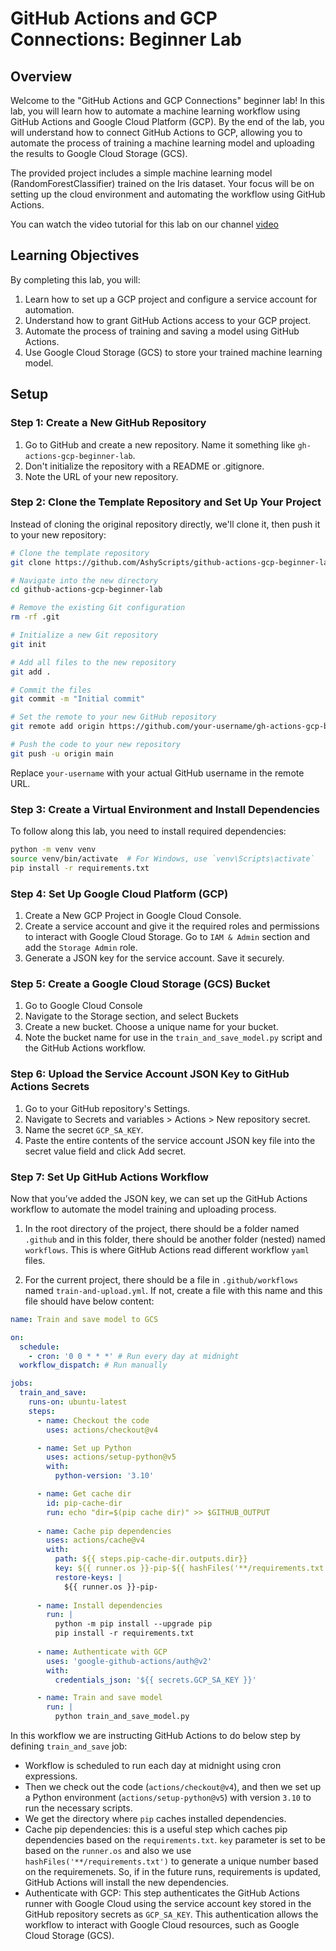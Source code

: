 # GitHub Actions and GCP Connections: Beginner Lab

## Overview
Welcome to the "GitHub Actions and GCP Connections" beginner lab! In this lab, you will learn how to automate a machine learning workflow using GitHub Actions and Google Cloud Platform (GCP). By the end of the lab, you will understand how to connect GitHub Actions to GCP, allowing you to automate the process of training a machine learning model and uploading the results to Google Cloud Storage (GCS).

The provided project includes a simple machine learning model (RandomForestClassifier) trained on the Iris dataset. Your focus will be on setting up the cloud environment and automating the workflow using GitHub Actions.

You can watch the video tutorial for this lab on our channel [video](https://youtu.be/H6D27FFh6D4)

## Learning Objectives
By completing this lab, you will:

1. Learn how to set up a GCP project and configure a service account for automation.
2. Understand how to grant GitHub Actions access to your GCP project.
3. Automate the process of training and saving a model using GitHub Actions.
4. Use Google Cloud Storage (GCS) to store your trained machine learning model.

## Setup

### Step 1: Create a New GitHub Repository
1. Go to GitHub and create a new repository. Name it something like `gh-actions-gcp-beginner-lab`.
2. Don't initialize the repository with a README or .gitignore.
3. Note the URL of your new repository.

### Step 2: Clone the Template Repository and Set Up Your Project
Instead of cloning the original repository directly, we'll clone it, then push it to your new repository:

```bash
# Clone the template repository
git clone https://github.com/AshyScripts/github-actions-gcp-beginner-lab.git

# Navigate into the new directory
cd github-actions-gcp-beginner-lab

# Remove the existing Git configuration
rm -rf .git

# Initialize a new Git repository
git init

# Add all files to the new repository
git add .

# Commit the files
git commit -m "Initial commit"

# Set the remote to your new GitHub repository
git remote add origin https://github.com/your-username/gh-actions-gcp-beginner-lab.git

# Push the code to your new repository
git push -u origin main
```

Replace `your-username` with your actual GitHub username in the remote URL.

### Step 3: Create a Virtual Environment and Install Dependencies
To follow along this lab, you need to install required dependencies:

```bash
python -m venv venv
source venv/bin/activate  # For Windows, use `venv\Scripts\activate`
pip install -r requirements.txt
```

### Step 4: Set Up Google Cloud Platform (GCP)
1. Create a New GCP Project in Google Cloud Console. 
2. Create a service account and give it the required roles and permissions to interact with Google Cloud Storage. Go to `IAM & Admin` section and add the `Storage Admin` role.
3. Generate a JSON key for the service account. Save it securely.

### Step 5: Create a Google Cloud Storage (GCS) Bucket
1. Go to Google Cloud Console
2. Navigate to the Storage section, and select Buckets
3. Create a new bucket. Choose a unique name for your bucket.
4. Note the bucket name for use in the `train_and_save_model.py` script and the GitHub Actions workflow.

### Step 6: Upload the Service Account JSON Key to GitHub Actions Secrets
1. Go to your GitHub repository's Settings.
2. Navigate to Secrets and variables > Actions > New repository secret.
3. Name the secret `GCP_SA_KEY`.
4. Paste the entire contents of the service account JSON key file into the secret value field and click Add secret.

### Step 7: Set Up GitHub Actions Workflow
Now that you’ve added the JSON key, we can set up the GitHub Actions workflow to automate the model training and uploading process.

1. In the root directory of the project, there should be a folder named `.github` and in this folder, there should be another folder (nested) named `workflows`. This is where GitHub Actions read different workflow `yaml` files. 

2. For the current project, there should be a file in `.github/workflows` named `train-and-upload.yml`. If not, create a file with this name and this file should have below content:

```yaml
name: Train and save model to GCS

on:
  schedule:
    - cron: '0 0 * * *' # Run every day at midnight
  workflow_dispatch: # Run manually

jobs:
  train_and_save:
    runs-on: ubuntu-latest
    steps:
      - name: Checkout the code
        uses: actions/checkout@v4

      - name: Set up Python
        uses: actions/setup-python@v5
        with:
          python-version: '3.10'

      - name: Get cache dir 
        id: pip-cache-dir
        run: echo "dir=$(pip cache dir)" >> $GITHUB_OUTPUT
      
      - name: Cache pip dependencies
        uses: actions/cache@v4
        with:
          path: ${{ steps.pip-cache-dir.outputs.dir}}
          key: ${{ runner.os }}-pip-${{ hashFiles('**/requirements.txt') }}
          restore-keys: |
            ${{ runner.os }}-pip-
      
      - name: Install dependencies
        run: |
          python -m pip install --upgrade pip
          pip install -r requirements.txt
      
      - name: Authenticate with GCP
        uses: 'google-github-actions/auth@v2'
        with:
          credentials_json: '${{ secrets.GCP_SA_KEY }}'

      - name: Train and save model
        run: |
          python train_and_save_model.py
```
 In this workflow we are instructing GitHub Actions to do below step by defining `train_and_save` job:
 
 - Workflow is scheduled to run each day at midnight using cron expressions.
 - Then we check out the code (`actions/checkout@v4`), and then we set up a Python environment (`actions/setup-python@v5`) with version `3.10` to run the necessary scripts.
 - We get the directory where `pip` caches installed dependencies. 
- Cache pip dependencies: this is a useful step which caches pip dependencies based on the `requirements.txt`. `key` parameter is set to be based on the `runner.os` and also we use `hashFiles('**/requirements.txt')` to generate a unique number based on the requiremenets. So, if in the future runs, requirements is updated, GitHub Actions will install the new dependencies. 
- Authenticate with GCP: This step authenticates the GitHub Actions runner with Google Cloud using the service account key stored in the GitHub repository secrets as `GCP_SA_KEY`. This authentication allows the workflow to interact with Google Cloud resources, such as Google Cloud Storage (GCS).
